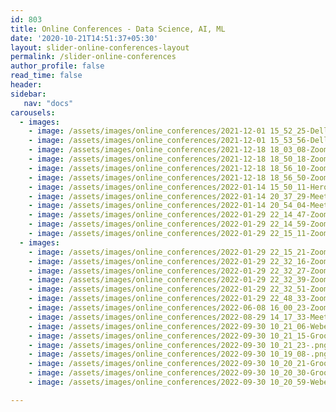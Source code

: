 ```yaml
---
id: 803    
title: Online Conferences - Data Science, AI, ML
date: '2020-10-21T14:51:37+05:30'
layout: slider-online-conferences-layout
permalink: /slider-online-conferences
author_profile: false
read_time: false
header:
sidebar:
   nav: "docs"
carousels:
  - images: 
    - image: /assets/images/online_conferences/2021-12-01 15_52_25-DellConference.jpg
    - image: /assets/images/online_conferences/2021-12-01 15_53_56-DellConference.jpg
    - image: /assets/images/online_conferences/2021-12-18 18_03_08-Zoom Meeting.jpg
    - image: /assets/images/online_conferences/2021-12-18 18_50_18-Zoom Meeting.jpg
    - image: /assets/images/online_conferences/2021-12-18 18_56_10-Zoom Meeting.jpg
    - image: /assets/images/online_conferences/2021-12-18 18_56_50-Zoom Meeting.jpg
    - image: /assets/images/online_conferences/2022-01-14 15_50_11-HeroVired--Zoom Meeting.jpg
    - image: /assets/images/online_conferences/2022-01-14 20_37_29-Meet - upGrad platform training.jpg
    - image: /assets/images/online_conferences/2022-01-14 20_54_04-Meet - upGrad platform training.jpg
    - image: /assets/images/online_conferences/2022-01-29 22_14_47-Zoom Meeting.jpg
    - image: /assets/images/online_conferences/2022-01-29 22_14_59-Zoom Meeting.jpg
    - image: /assets/images/online_conferences/2022-01-29 22_15_11-Zoom Meeting.jpg
  - images: 
    - image: /assets/images/online_conferences/2022-01-29 22_15_21-Zoom Meeting.jpg
    - image: /assets/images/online_conferences/2022-01-29 22_32_16-Zoom Meeting.jpg
    - image: /assets/images/online_conferences/2022-01-29 22_32_27-Zoom Meeting.jpg
    - image: /assets/images/online_conferences/2022-01-29 22_32_39-Zoom Meeting.jpg
    - image: /assets/images/online_conferences/2022-01-29 22_32_51-Zoom Meeting.jpg
    - image: /assets/images/online_conferences/2022-01-29 22_48_33-Zoom Meeting.jpg
    - image: /assets/images/online_conferences/2022-06-08 16_00_23-Zoom Webinar.jpg
    - image: /assets/images/online_conferences/2022-08-29 14_17_33-Meeting _ Microsoft Teams.png
    - image: /assets/images/online_conferences/2022-09-30 10_21_06-Webex.png
    - image: /assets/images/online_conferences/2022-09-30 10_21_15-Groove Music.png
    - image: /assets/images/online_conferences/2022-09-30 10_21_23-.png
    - image: /assets/images/online_conferences/2022-09-30 10_19_08-.png
    - image: /assets/images/online_conferences/2022-09-30 10_20_21-Groove Music.png
    - image: /assets/images/online_conferences/2022-09-30 10_20_30-Groove Music.png
    - image: /assets/images/online_conferences/2022-09-30 10_20_59-Webex.png

---    
```


